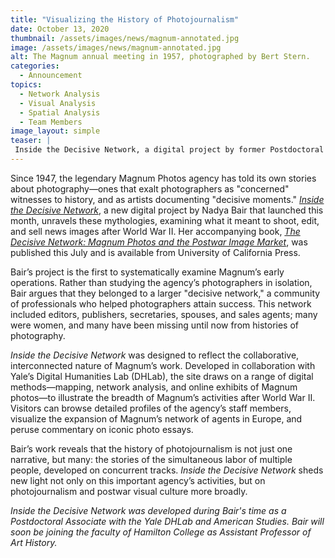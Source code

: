```yaml
---
title: "Visualizing the History of Photojournalism"
date: October 13, 2020
thumbnail: /assets/images/news/magnum-annotated.jpg
image: /assets/images/news/magnum-annotated.jpg
alt: The Magnum annual meeting in 1957, photographed by Bert Stern.
categories:
  - Announcement
topics: 
  - Network Analysis
  - Visual Analysis
  - Spatial Analysis
  - Team Members
image_layout: simple
teaser: |
 Inside the Decisive Network, a digital project by former Postdoctoral Associate Nadya Bair, offers a new history of the legendary Magnum Photos agency that examines what it meant to shoot, edit, and sell photojournalism after World War II.
---
```


Since 1947, the legendary Magnum Photos agency has told its own stories about photography—ones that exalt photographers as "concerned" witnesses to history, and as artists documenting "decisive moments." <a href='http://thedecisivenetwork.com/' target='_blank'>*Inside the Decisive Network*</a>, a new digital project by Nadya Bair that launched this month, unravels these mythologies, examining what it meant to shoot, edit, and sell news images after World War II. Her accompanying book, <a href='https://www.ucpress.edu/book/9780520300354/the-decisive-network' target='_blank'>*The Decisive Network: Magnum Photos and the Postwar Image Market*</a>, was published this July and is available from University of California Press.
 
Bair’s project is the first to systematically examine Magnum’s early operations. Rather than studying the agency’s photographers in isolation, Bair argues that they belonged to a larger "decisive network," a community of professionals who helped photographers attain success. This network included editors, publishers, secretaries, spouses, and sales agents; many were women, and many have been missing until now from histories of photography.
 
*Inside the Decisive Network* was designed to reflect the collaborative, interconnected nature of Magnum’s work. Developed in collaboration with Yale’s Digital Humanities Lab (DHLab), the site draws on a range of digital methods—mapping, network analysis, and online exhibits of Magnum photos—to illustrate the breadth of Magnum’s activities after World War II. Visitors can browse detailed profiles of the agency’s staff members, visualize the expansion of Magnum’s network of agents in Europe, and peruse commentary on iconic photo essays.
 
Bair’s work reveals that the history of photojournalism is not just one narrative, but many: the stories of the simultaneous labor of multiple people, developed on concurrent tracks. *Inside the Decisive Network* sheds new light not only on this important agency’s activities, but on photojournalism and postwar visual culture more broadly.

*Inside the Decisive Network was developed during Bair's time as a Postdoctoral Associate with the Yale DHLab and American Studies. Bair will soon be joining the faculty of Hamilton College as Assistant Professor of Art History.*

